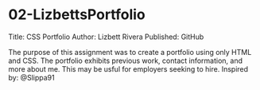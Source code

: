 # 02-LizbettsPortfolio

Title: CSS Portfolio 
Author: Lizbett Rivera 
Published: GitHub 

The purpose of this assignment was to create a portfolio using only HTML and CSS. The portfolio exhibits previous work, contact information, and more about me. This may be usful for employers seeking to hire. Inspired by: @Slippa91 
